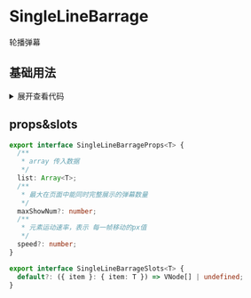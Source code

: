 <script setup>
import SingleLineBarrage from '@components-library/single-line-barrage'

const data = [
    {desc:'第一个'},
    {desc:'第二个'},
    {desc:'第三个'},
    {desc:'第四个'},
    {desc:'第五个'}
]

</script>
<style scoped>
.horizontal-barrage {
    width:500px;
    height: 29px;
}
:deep(.item){
    width:100px;
    margin-left:20px;
}
</style>

# SingleLineBarrage

轮播弹幕

## 基础用法

<SingleLineBarrage  :list="data" class="horizontal-barrage" :max-show-num="5">
<template #default="{ item }">

<div class="desc">
{{ item.desc }}
</div>
</template>
</SingleLineBarrage>

<details>
<summary>展开查看代码</summary>

```vue
<template>
  <SingleLineBarrage :list="data" class="horizontal-barrage" :max-show-num="5">
    <template #default="{ item }">
      <div class="desc">
        {{ item.desc }}
      </div>
    </template>
  </SingleLineBarrage>
</template>
<script setup>
import SingleLineBarrage from '@components-library/single-line-barrage';

const data = [
  { desc: '第一个' },
  { desc: '第二个' },
  { desc: '第三个' },
  { desc: '第四个' },
  { desc: '第五个' }
];
</script>
<style scoped>
.horizontal-barrage {
  width: 500px;
  height: 29px;
}
:deep(.item) {
  width: 100px;
  margin-left: 20px;
}
</style>
```

</details>

## props&slots

```ts
export interface SingleLineBarrageProps<T> {
  /**
   * array 传入数据
   */
  list: Array<T>;
  /**
   * 最大在页面中能同时完整展示的弹幕数量
   */
  maxShowNum?: number;
  /**
   * 元素运动速率，表示 每一帧移动的px值
   */
  speed?: number;
}

export interface SingleLineBarrageSlots<T> {
  default?: ({ item }: { item: T }) => VNode[] | undefined;
}
```
